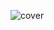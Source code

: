 ![cover](https://github.com/vishaalupot/CaringHands/assets/84678878/a59cddc8-d9be-458c-bf42-176eb3d7d098)
